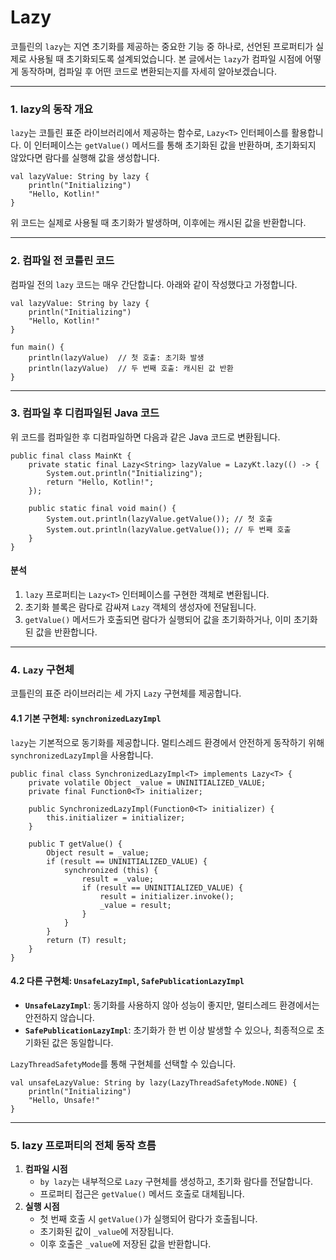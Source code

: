 # Lazy

코틀린의 `lazy`는 지연 초기화를 제공하는 중요한 기능 중 하나로, 선언된 프로퍼티가 실제로 사용될 때 초기화되도록 설계되었습니다. 본 글에서는 `lazy`가 컴파일 시점에 어떻게 동작하며, 컴파일 후 어떤 코드로 변환되는지를 자세히 알아보겠습니다.

***

### 1. lazy의 동작 개요

`lazy`는 코틀린 표준 라이브러리에서 제공하는 함수로, `Lazy<T>` 인터페이스를 활용합니다. 이 인터페이스는 `getValue()` 메서드를 통해 초기화된 값을 반환하며, 초기화되지 않았다면 람다를 실행해 값을 생성합니다.

```
val lazyValue: String by lazy {
    println("Initializing")
    "Hello, Kotlin!"
}
```

위 코드는 실제로 사용될 때 초기화가 발생하며, 이후에는 캐시된 값을 반환합니다.

***

### 2. 컴파일 전 코틀린 코드

컴파일 전의 `lazy` 코드는 매우 간단합니다. 아래와 같이 작성했다고 가정합니다.

```
val lazyValue: String by lazy {
    println("Initializing")
    "Hello, Kotlin!"
}

fun main() {
    println(lazyValue)  // 첫 호출: 초기화 발생
    println(lazyValue)  // 두 번째 호출: 캐시된 값 반환
}
```

***

### 3. 컴파일 후 디컴파일된 Java 코드

위 코드를 컴파일한 후 디컴파일하면 다음과 같은 Java 코드로 변환됩니다.

```
public final class MainKt {
    private static final Lazy<String> lazyValue = LazyKt.lazy(() -> {
        System.out.println("Initializing");
        return "Hello, Kotlin!";
    });

    public static final void main() {
        System.out.println(lazyValue.getValue()); // 첫 호출
        System.out.println(lazyValue.getValue()); // 두 번째 호출
    }
}
```

#### 분석

1. `lazy` 프로퍼티는 `Lazy<T>` 인터페이스를 구현한 객체로 변환됩니다.
2. 초기화 블록은 람다로 감싸져 `Lazy` 객체의 생성자에 전달됩니다.
3. `getValue()` 메서드가 호출되면 람다가 실행되어 값을 초기화하거나, 이미 초기화된 값을 반환합니다.

***

### 4. `Lazy` 구현체

코틀린의 표준 라이브러리는 세 가지 `Lazy` 구현체를 제공합니다.

#### 4.1 기본 구현체: `synchronizedLazyImpl`

`lazy`는 기본적으로 동기화를 제공합니다. 멀티스레드 환경에서 안전하게 동작하기 위해 `synchronizedLazyImpl`을 사용합니다.

```
public final class SynchronizedLazyImpl<T> implements Lazy<T> {
    private volatile Object _value = UNINITIALIZED_VALUE;
    private final Function0<T> initializer;

    public SynchronizedLazyImpl(Function0<T> initializer) {
        this.initializer = initializer;
    }

    public T getValue() {
        Object result = _value;
        if (result == UNINITIALIZED_VALUE) {
            synchronized (this) {
                result = _value;
                if (result == UNINITIALIZED_VALUE) {
                    result = initializer.invoke();
                    _value = result;
                }
            }
        }
        return (T) result;
    }
}
```

#### 4.2 다른 구현체: `UnsafeLazyImpl`, `SafePublicationLazyImpl`

* **`UnsafeLazyImpl`**: 동기화를 사용하지 않아 성능이 좋지만, 멀티스레드 환경에서는 안전하지 않습니다.
* **`SafePublicationLazyImpl`**: 초기화가 한 번 이상 발생할 수 있으나, 최종적으로 초기화된 값은 동일합니다.

`LazyThreadSafetyMode`를 통해 구현체를 선택할 수 있습니다.

```
val unsafeLazyValue: String by lazy(LazyThreadSafetyMode.NONE) {
    println("Initializing")
    "Hello, Unsafe!"
}
```

***

### 5. lazy 프로퍼티의 전체 동작 흐름

1. **컴파일 시점**
   * `by lazy`는 내부적으로 `Lazy` 구현체를 생성하고, 초기화 람다를 전달합니다.
   * 프로퍼티 접근은 `getValue()` 메서드 호출로 대체됩니다.
2. **실행 시점**
   * 첫 번째 호출 시 `getValue()`가 실행되어 람다가 호출됩니다.
   * 초기화된 값이 `_value`에 저장됩니다.
   * 이후 호출은 `_value`에 저장된 값을 반환합니다.
